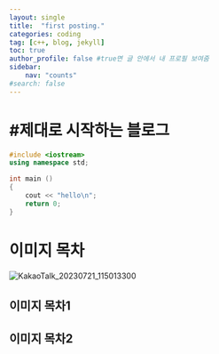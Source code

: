 ```yaml
---
layout: single
title:  "first posting."
categories: coding
tag: [c++, blog, jekyll]
toc: true
author_profile: false #true면 글 안에서 내 프로필 보여줌
sidebar:
    nav: "counts"
#search: false
---
```


# #제대로 시작하는 블로그

```c++
#include <iostream>
using namespace std;

int main ()
{
    cout << "hello\n";
    return 0; 
}
```
# 이미지 목차

![KakaoTalk_20230721_115013300](https://github.com/jwjungwoo/jwjungwoo.github.io/assets/140131247/7c2823ea-49b5-4934-aa0e-7260b803cfbe)


## 이미지 목차1

## 이미지 목차2

